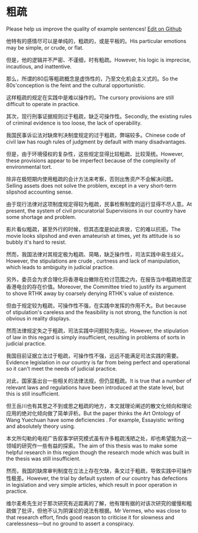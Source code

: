 # 粗疏

Please help us improve the quality of example sentences! [Edit on Github](https://github.com/jiyushe/jiyu-example-sentence-source/blob/main/chinese/cushu.md)

<p><span class="chinese">他特有的感情尽可以是单纯的，粗疏的，或是平板的。</span><span class="english">His particular emotions may be simple, or crude, or flat.</span></p>

<p><span class="chinese">但是，他的逻辑并不严密、不谨细，时有粗疏。</span><span class="english">However, his logic is imprecise, incautious, and inattentive.</span></p>

<p><span class="chinese">那么，所谓的80后等粗疏概念是虚饰性的，乃至文化机会主义式的。</span><span class="english">So the 80s'conception is the feint and the cultural opportunistic.</span></p>

<p><span class="chinese">这样粗疏的规定在实践中是难以操作的。</span><span class="english">The cursory provisions are still difficult to operate in practice.</span></p>

<p><span class="chinese">其次，现行刑事证据规则过于粗疏，缺乏可操作性。</span><span class="english">Secondly, the existing rules of criminal evidence is too loose, the lack of operability.</span></p>

<p><span class="chinese">我国民事诉讼法对缺席判决制度规定的过于粗疏，弊端较多。</span><span class="english">Chinese code of civil law has rough rules of judgment by default with many disadvantages.</span></p>

<p><span class="chinese">但是，由于环境侵权的复杂性，这些规定显得比较粗疏、比较笼统。</span><span class="english">However, these provisions appear to be imperfect because of the complexity of environmental tort.</span></p>

<p><span class="chinese">除非在极短期内使用粗疏的会计方法来考察，否则出售资产不会解决问题。</span><span class="english">Selling assets does not solve the problem, except in a very short-term slipshod accounting sense.</span></p>

<p><span class="chinese">由于现行法律对这项制度规定得较为粗疏，民事检察制度的运行显得不尽人意。</span><span class="english">At present, the system of civil procuratorial Supervisions in our country have some shortage and problem.</span></p>

<p><span class="chinese">影片看似粗疏，甚至外行的时候，但其态度是如此奔放，它的难以抗拒。</span><span class="english">The movie looks slipshod and even amateurish at times, yet its attitude is so bubbly it's hard to resist.</span></p>

<p><span class="chinese">然而，我国法律对其规定极为粗疏、简略，缺乏操作性，司法实践中易生歧义。</span><span class="english">However, the stipulations are crude , curtness and lack of manipulation, which leads to ambiguity in judicial practice.</span></p>

<p><span class="chinese">另外，委员会为求合理化将香港电台撇除在检讨范围之内，在报告当中粗疏地否定香港电台的存在价值。</span><span class="english">Moreover, the Committee tried to justify its argument to shove RTHK away by coarsely denying RTHK's value of existence.</span></p>

<p><span class="chinese">但由于规定较为粗疏，可操作性不强，在实践中发挥的作用不大。</span><span class="english">But because of stipulation's careless and the feasibility is not strong, the function is not obvious in reality displays.</span></p>

<p><span class="chinese">然而法律规定失之于粗疏，司法实践中问题较为突出。</span><span class="english">However, the stipulation of law in this regard is simply insufficient, resulting in problems of sorts in judicial practice.</span></p>

<p><span class="chinese">我国目前证据立法过于粗疏，可操作性不强，远远不能满足司法实践的需要。</span><span class="english">Evidence legislation in our country is far from being perfect and operational so it can't meet the needs of judicial practice.</span></p>

<p><span class="chinese">对此，国家虽出台一些相关的法律法规，但仍显粗疏。</span><span class="english">It is true that a number of relevant laws and regulations have been introduced at the state level, but this is still insufficient.</span></p>

<p><span class="chinese">但王岳川也有其思之不到或思之粗疏的地方，本文就理论阐述的散文化倾向和理论应用的绝对化倾向做了简单评析。</span><span class="english">But the paper thinks the Art Ontology of Wang Yuechuan have some deficiencies . For example, Essayistic writing and absolutely theory using.</span></p>

<p><span class="chinese">本文所勾勒的电视广告叙事学研究模式虽有许多粗疏浅陋之处，却也希望能为这一领域的研究作一些有益的探索。</span><span class="english">The aim of this thesis was to make some helpful research in this region though the research mode which was built in the thesis was still insufficient.</span></p>

<p><span class="chinese">然而，我国的缺席审判制度在立法上存在欠缺，条文过于粗疏，导致实践中可操作性极差。</span><span class="english">However, the trial by default system of our country has defections in legislation and very simple articles, which result in poor operation in practice.</span></p>

<p><span class="chinese">维尔麦希先生对于那次研究有近距离的了解，他有理有据的对该次研究的缓慢和粗疏做了批评，但他不认为阴谋论的说法有根据。</span><span class="english">Mr Vermes, who was close to that research effort, finds good reason to criticise it for slowness and carelessness—but no ground to assert a conspiracy.</span></p>

